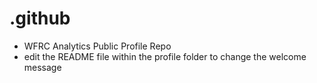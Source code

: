 # .github
- WFRC Analytics Public Profile Repo
- edit the README file within the profile folder to change the welcome message

